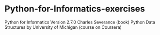 # Python-for-Informatics-exercises
Python for Informatics Version 2.7.0 Charles Severance (book)
Python Data Structures by University of Michigan (course on Coursera)
